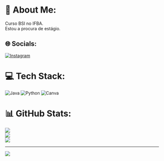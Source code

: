 # 💫 About Me:
Curso BSI no IFBA.<br>Estou a procura de estágio.<br>


## 🌐 Socials:
[![Instagram](https://img.shields.io/badge/Instagram-%23E4405F.svg?logo=Instagram&logoColor=white)](https://instagram.com/@teilonsantoss) 

# 💻 Tech Stack:
![Java](https://img.shields.io/badge/java-%23ED8B00.svg?style=flat&logo=java&logoColor=white) ![Python](https://img.shields.io/badge/python-3670A0?style=flat&logo=python&logoColor=ffdd54) ![Canva](https://img.shields.io/badge/Canva-%2300C4CC.svg?style=flat&logo=Canva&logoColor=white)
# 📊 GitHub Stats:
![](https://github-readme-stats.vercel.app/api?username=TeilonS&theme=vue&hide_border=false&include_all_commits=false&count_private=false)<br/>
![](https://github-readme-streak-stats.herokuapp.com/?user=TeilonS&theme=vue&hide_border=false)<br/>
![](https://github-readme-stats.vercel.app/api/top-langs/?username=TeilonS&theme=vue&hide_border=false&include_all_commits=false&count_private=false&layout=compact)

---
[![](https://visitcount.itsvg.in/api?id=TeilonS&icon=8&color=0)](https://visitcount.itsvg.in)

<!-- Proudly created with GPRM ( https://gprm.itsvg.in ) -->